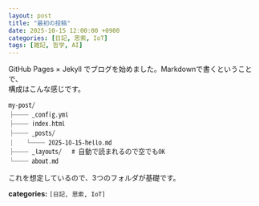 ```yaml
---
layout: post
title: "最初の投稿"
date: 2025-10-15 12:00:00 +0900
categories: [日記, 思索, IoT]
tags: [雑記, 哲学, AI]
---
```


GitHub Pages × Jekyll でブログを始めました。Markdownで書くということで、  
構成はこんな感じです。

<pre style="font-family: ui-monospace, SFMono-Regular, Menlo, Consolas, 'Noto Sans Mono CJK JP', monospace; font-size: 0.95em; line-height: 1.4;">
my-post/
├── _config.yml
├── index.html
├── _posts/
│   └── 2025-10-15-hello.md
├── _layouts/   # 自動で読まれるので空でもOK
└── about.md
</pre>




これを想定しているので、3つのフォルダが基礎です。

**categories:** `[日記, 思索, IoT]`
